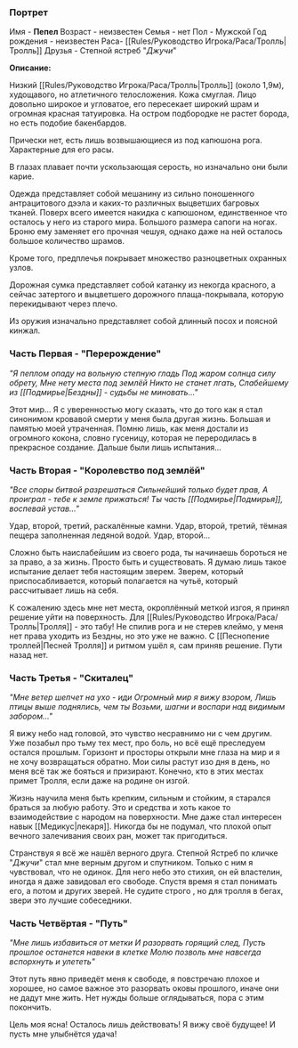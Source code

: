 ### Портрет

Имя - **Пепел**
Возраст - неизвестен
Семья - нет
Пол - Мужской
Год рождения - неизвестен
Раса- [[Rules/Руководство Игрока/Раса/Тролль|Тролль]]
Друзья - Степной ястреб "*Джучи*"

**Описание:** 

Низкий [[Rules/Руководство Игрока/Раса/Тролль|Тролль]] (около 1,9м), худощавого, но атлетичного телосложения. Кожа смуглая. Лицо довольно широкое и угловатое, его пересекает широкий шрам и огромная красная татуировка. На остром подбородке не растет борода, но есть подобие бакенбардов.

Прически нет, есть лишь возвышающиеся из под капюшона рога. Характерные для его расы. 

В глазах плавает почти ускользающая серость, но изначально они были карие.

Одежда представляет собой мешанину из сильно поношенного антрацитового дээла и каких-то различных выцветших багровых тканей. Поверх всего имеется накидка с капюшоном, единственное что осталось у него из старого мира. Большого размера сапоги на ногах.  Броню ему заменяет его прочная чешуя, однако даже на ней осталось большое количество шрамов.

Кроме того, предплечья покрывает множество разноцветных охранных узлов.

Дорожная сумка представляет собой катанку из некогда красного, а сейчас затертого и выцветшего дорожного плаща-покрывала, которую перекидывают через плечо.

Из оружия изначально представляет собой длинный посох и поясной кинжал.
### Часть Первая - "Перерождение"

*"Я пеплом опаду на вольную степную гладь*
*Под жаром солнца силу обрету,*
*Мне нету места под землёй* 
*Никто не станет лгать,*
*Слабейшему из [[Подмирье|Бездны]] - судьбы не миновать..."*

Этот мир... Я с уверенностью могу сказать, что до того как я стал синонимом кровавой смерти у меня была другая жизнь. Большая и памятью моей утраченная. Помню лишь, как меня достали из огромного кокона, словно гусеницу, которая не переродилась в прекрасное создание. Дальше были лишь испытания...

### Часть Вторая - "Королевство под землёй"

*"Все споры битвой разрешаться* 
*Сильнейший только будет прав,*
*А проиграл - тебе к земле прижаться!*
*Ты часть [[Подмирье|Подмирья]], воспевай устав..."*

Удар, второй, третий, раскалённые камни. Удар, второй, третий, тёмная пещера заполненная ледяной водой. Удар, второй...

Сложно быть наислабейшим из своего рода, ты начинаешь бороться не за право, а за жизнь. Просто быть и существовать. Я думаю лишь такое испытание делает тебя настоящим зверем. Зверем, который приспосабливается, который полагается на чутьё, который рассчитывает лишь на себя. 

К сожалению здесь мне нет места, окроплённый меткой изгоя, я принял решение уйти на поверхность. Для [[Rules/Руководство Игрока/Раса/Тролль|Тролля]] - это табу!
Не спилив рога и не стерев клеймо, у меня нет права уходить из Бездны, но это уже не важно. С [[Песнопение троллей|Песней Тролля]] и ритмом ушёл я, сам приняв решение. Пути назад нет.

### Часть Третья - "Скиталец"

*"Мне ветер шепчет на ухо - иди*
*Огромный мир я вижу взором,*
*Лишь птицы выше поднялись, чем ты*
*Возьми, шагни и воспари над видимым забором..."*

Я вижу небо над головой, это чувство несравнимо ни с чем другим. Уже позабыл про тьму тех мест, про боль, но всё ещё преследуем остался прошлым. Горизонт и просторы открыли мне глаза на мир и я не хочу возвращаться обратно. Мои силы растут изо дня в день, но меня всё так же бояться и призирают. Конечно, кто в этих местах примет Тролля, если даже на родине он изгой. 

Жизнь научила меня быть крепким, сильным и стойким, я старался браться за любую работу. Это и средства и хоть какое то взаимодействие с народом на поверхности. Мне даже стал интересен навык [[Медикус|лекаря]]. Никогда бы не подумал, что плохой опыт вечного залечивания своих ран, может так пригодиться.

Странствуя я всё же нашёл верного друга. Степной Ястреб по кличке "*Джучи*" стал мне верным другом и спутником. Только с ним я чувствовал, что не одинок. Для него небо это стихия, он ей властелин, иногда я даже завидовал его свободе. Спустя время я стал понимать его, а потом и других зверей. Не судите строго , но для тролля в бегах, звери это лучшие собеседники.

### Часть Четвёртая - "Путь"

*"Мне лишь избавиться от метки*
*И разорвать горящий след,*
*Пусть прошлое останется навеки в клетке*
*Молю позволь мне навсегда вспорхнуть и улететь"*

Этот путь явно приведёт меня к свободе, я повстречаю плохое и хорошее, но самое важное это разорвать оковы прошлого, иначе они не дадут мне жить. Нет нужды больше оглядываться, пора с этим покончить. 

Цель моя ясна! Осталось лишь действовать!
Я вижу своё будущее! И пусть мне улыбнётся удача! 





